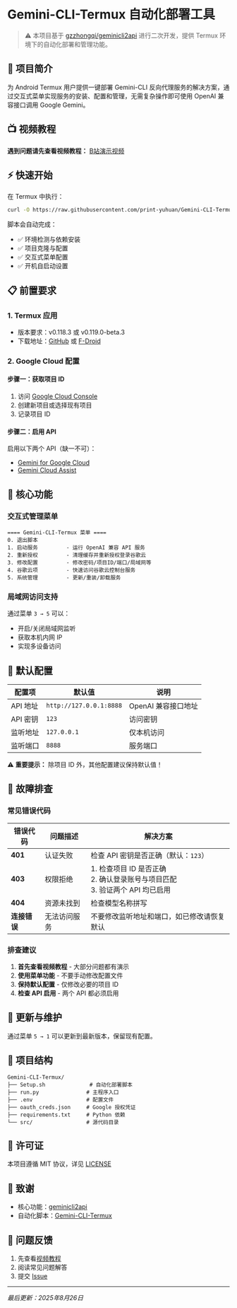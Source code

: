 # Gemini-CLI-Termux 自动化部署工具

> ⚠️ 本项目基于 [gzzhongqi/geminicli2api](https://github.com/gzzhongqi/geminicli2api) 进行二次开发，提供 Termux 环境下的自动化部署和管理功能。

## 📌 项目简介

为 Android Termux 用户提供一键部署 Gemini-CLI 反向代理服务的解决方案，通过交互式菜单实现服务的安装、配置和管理，无需复杂操作即可使用 OpenAI 兼容接口调用 Google Gemini。

## 📺 视频教程

**遇到问题请先查看视频教程：** [B站演示视频](https://b23.tv/JKAqkEv)

## ⚡ 快速开始

在 Termux 中执行：

```bash
curl -O https://raw.githubusercontent.com/print-yuhuan/Gemini-CLI-Termux/main/Setup.sh && bash Setup.sh
```

脚本会自动完成：
- ✅ 环境检测与依赖安装
- ✅ 项目克隆与配置
- ✅ 交互式菜单配置
- ✅ 开机自启动设置

## 📋 前置要求

### 1. Termux 应用
- 版本要求：v0.118.3 或 v0.119.0-beta.3
- 下载地址：[GitHub](https://github.com/termux/termux-app/releases) 或 [F-Droid](https://f-droid.org/packages/com.termux)

### 2. Google Cloud 配置

#### 步骤一：获取项目 ID
1. 访问 [Google Cloud Console](https://accounts.google.com/v3/signin/accountchooser?continue=https%3A%2F%2Fconsole.cloud.google.com%2Fwelcome%3Fhl=zh_CN&service=cloudconsole&flowName=GlifWebSignIn&flowEntry=AccountChooser)
2. 创建新项目或选择现有项目
3. 记录项目 ID

#### 步骤二：启用 API
启用以下两个 API（缺一不可）：
- [Gemini for Google Cloud](https://accounts.google.com/v3/signin/accountchooser?continue=https%3A%2F%2Fconsole.cloud.google.com%2Fapis%2Flibrary%2Fcloudaicompanion.googleapis.com%3Fhl=zh_CN&service=cloudconsole&flowName=GlifWebSignIn&flowEntry=AccountChooser)
- [Gemini Cloud Assist](https://accounts.google.com/v3/signin/accountchooser?continue=https%3A%2F%2Fconsole.cloud.google.com%2Fapis%2Fapi%2Fgeminicloudassist.googleapis.com%3Fhl=zh_CN&service=cloudconsole&flowName=GlifWebSignIn&flowEntry=AccountChooser)

## 🎯 核心功能

### 交互式管理菜单

```
==== Gemini-CLI-Termux 菜单 ====
0. 退出脚本
1. 启动服务         - 运行 OpenAI 兼容 API 服务
2. 重新授权         - 清理缓存并重新授权登录谷歌云
3. 修改配置         - 修改密码/项目ID/端口/局域网等
4. 谷歌云项         - 快速访问谷歌云控制台服务
5. 系统管理         - 更新/重装/卸载服务
```

### 局域网访问支持

通过菜单 `3 → 5` 可以：
- 开启/关闭局域网监听
- 获取本机内网 IP
- 实现多设备访问

## 🔧 默认配置

| 配置项 | 默认值 | 说明 |
|-------|--------|------|
| API 地址 | `http://127.0.0.1:8888` | OpenAI 兼容接口地址 |
| API 密钥 | `123` | 访问密钥 |
| 监听地址 | `127.0.0.1` | 仅本机访问 |
| 监听端口 | `8888` | 服务端口 |

⚠️ **重要提示：** 除项目 ID 外，其他配置建议保持默认值！

## 🐛 故障排查

### 常见错误代码

| 错误代码 | 问题描述 | 解决方案 |
|---------|---------|---------|
| **401** | 认证失败 | 检查 API 密钥是否正确（默认：`123`） |
| **403** | 权限拒绝 | 1. 检查项目 ID 是否正确<br>2. 确认登录账号与项目匹配<br>3. 验证两个 API 均已启用 |
| **404** | 资源未找到 | 检查模型名称拼写 |
| **连接错误** | 无法访问服务 | 不要修改监听地址和端口，如已修改请恢复默认 |

### 排查建议

1. **首先查看视频教程** - 大部分问题都有演示
2. **使用菜单功能** - 不要手动修改配置文件
3. **保持默认配置** - 仅修改必要的项目 ID
4. **检查 API 启用** - 两个 API 都必须启用

## 🔄 更新与维护

通过菜单 `5 → 1` 可以更新到最新版本，保留现有配置。

## 📝 项目结构

```
Gemini-CLI-Termux/
├── Setup.sh              # 自动化部署脚本
├── run.py               # 主程序入口
├── .env                 # 配置文件
├── oauth_creds.json     # Google 授权凭证
├── requirements.txt     # Python 依赖
└── src/                 # 源代码目录
```

## 📄 许可证

本项目遵循 MIT 协议，详见 [LICENSE](./LICENSE)

## 🙏 致谢

- 核心功能：[geminicli2api](https://github.com/gzzhongqi/geminicli2api)
- 自动化脚本：[Gemini-CLI-Termux](https://github.com/print-yuhuan/Gemini-CLI-Termux)

## 📮 问题反馈

1. 先查看[视频教程](https://b23.tv/JKAqkEv)
2. 阅读常见问题解答
3. 提交 [Issue](https://github.com/print-yuhuan/Gemini-CLI-Termux/issues)

---

*最后更新：2025年8月26日*
